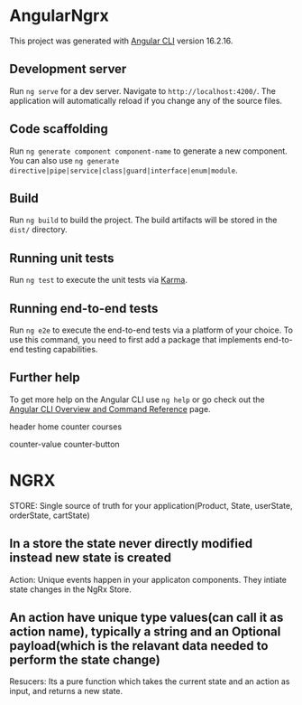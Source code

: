 # AngularNgrx

This project was generated with [Angular CLI](https://github.com/angular/angular-cli) version 16.2.16.

## Development server

Run `ng serve` for a dev server. Navigate to `http://localhost:4200/`. The application will automatically reload if you change any of the source files.

## Code scaffolding

Run `ng generate component component-name` to generate a new component. You can also use `ng generate directive|pipe|service|class|guard|interface|enum|module`.

## Build

Run `ng build` to build the project. The build artifacts will be stored in the `dist/` directory.

## Running unit tests

Run `ng test` to execute the unit tests via [Karma](https://karma-runner.github.io).

## Running end-to-end tests

Run `ng e2e` to execute the end-to-end tests via a platform of your choice. To use this command, you need to first add a package that implements end-to-end testing capabilities.

## Further help

To get more help on the Angular CLI use `ng help` or go check out the [Angular CLI Overview and Command Reference](https://angular.io/cli) page.


header
home
counter
courses

counter-value
counter-button


# NGRX

STORE: Single source of truth for your application(Product, State, userState, orderState, cartState)

## In a store the state never directly modified instead new state is created
Action: Unique events happen in your applicaton components. They intiate state changes in the NgRx Store.

## An action have unique type values(can call it as action name), typically a string and an Optional payload(which is the relavant data needed to perform the state change)

Resucers: Its a pure function which takes the current state and an action as input, and returns a new state.